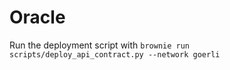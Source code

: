 # Oracle
Run the deployment script with
```brownie run scripts/deploy_api_contract.py --network goerli```
